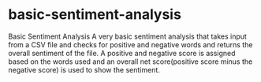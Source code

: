 # basic-sentiment-analysis
Basic Sentiment Analysis
A very basic sentiment analysis that takes input from a CSV file and checks for positive and negative words and returns the overall sentiment of the file. A positive and negative score is assigned based on the words used and an overall net score(positive score minus the negative score) is used to show the sentiment.
